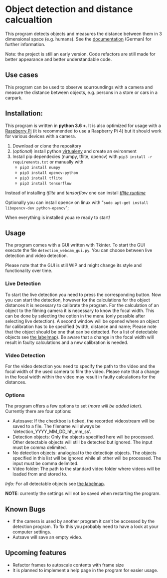 # Object detection and distance calcualtion

This program detects objects and measures the distance between them in 3 dimensional space (e.g. humans). See the [documentation](https://sourceforge.net/p/vuong-aidem/code/ci/master/tree/tim_camera/Documentation/Dokumentation_Kamera_Abstand.pdf) (German) for further information.

Note: the project is still an early version. Code refactors are still made for better appearance and better understandable code.

## Use cases

This program can be used to observe sourroundings with a camera and measure the distance between objects, e.g. persons in a store or cars in a carpark.

## Installation:

This program is written in **python 3.6 +**. It is also optimized for usage with a [Raspberry Pi](https://www.raspberrypi.org/) (it is recommended to use a Raspberry Pi 4) but it should work for various devices with a camera.

1. Download or clone the repository
2. (*optional*) install python [virtualenv](https://virtualenv.pypa.io/en/stable/) and create an evironment
3. Install pip dependecies (numpy, tflite, opencv) with `pip3 install -r requirements.txt` or manually with
    * `pip3 install numpy`
    * `pip3 install opencv-python`
    * `pip3 install tflite`
    * `pip3 install tensorflow`

Instead of installing *tflite* and *tensorflow* one can install [*tflite runtime*](https://www.tensorflow.org/lite/guide/python)

Optionally you can install opencv on linux with "`sudo apt-get install libopencv-dev python-opencv`";

When everything is installed youa re ready to start!

## Usage

The program comes with a GUI written with Tkinter. To start the GUI execute the file `detection_webcam_gui.py`. You can choose between live detection and video detection.

Please note that the GUI is still WIP and might change its style and functionality over time.

### Live Detection

To start the live detection you need to press the corresponding button. Now you can start the detection, however for the calculations for the object distances it is necessary to calibrate the program. For the calculation of an object to the filming camera it is necessary to know the focal width. This can be done by selecting the option in the menu (only possible after selecting live detection). A second window will be opened where an object for calibration has to be specified (width, distance and name; Please note that the object should be one that can be detected. For a list of detectable objects see [the labelmap](https://sourceforge.net/p/vuong-aidem/code/ci/master/tree/tim_camera/Sample_Model/labelmap.txt)). Be aware that a change in the focal width will result in faulty calculations and a new calibration is needed.

### Video Detection

For the video detection you need to specify the path to the video and the focal width of the used camera to film the video. Please note that a change in the focal width within the video may result in faulty calculations for the distances.

### Options

The program offers a few options to set (*more will be added later*). Currently there are four options:

* Autosave: If the checkbox is ticked, the recorded videostream will be saved to a file. The filename will always be 'detection_YYYY_MM_DD_hh_mm_ss'.
* Detection objects: Only the objects specified here will be processed. Other detectable objects will still be detected but ignored. The input must be comma delimited.
* No detection objects: analogical to the detectiojn objects. The objects specified in this list will be ignored while all other will be processed. The input must be comma delimited.
* Video folder: The path to the standard video folder where videos will be loaded from and stored to.

*Info:* For all detectable objects see [the labelmap](https://sourceforge.net/p/vuong-aidem/code/ci/master/tree/tim_camera/Sample_Model/labelmap.txt).

**NOTE**: currently the settings will not be saved when restarting the program.

## Known Bugs

* If the camera is used by another program it can't be accessed by the detection program. To fix this you probably need to have a look at your computer settings.
* Autsave will save an empty video.

## Upcoming features

* Refactor frames to autoscale contents with frame size
* It is planned to implement a help page in the program for easier usage.

